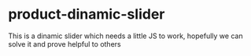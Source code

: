 # product-dinamic-slider
This is a dinamic slider which needs a little JS to work, hopefully we can solve it and prove helpful to others 
